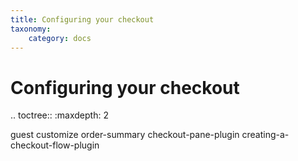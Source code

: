 ```yaml
---
title: Configuring your checkout
taxonomy:
    category: docs
---
```


Configuring your checkout
=========================

.. toctree::
   :maxdepth: 2

   guest
   customize
   order-summary
   checkout-pane-plugin
   creating-a-checkout-flow-plugin
